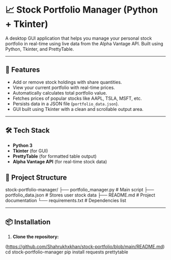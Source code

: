 # 📈 Stock Portfolio Manager (Python + Tkinter)

A desktop GUI application that helps you manage your personal stock portfolio in real-time using live data from the Alpha Vantage API. Built using Python, Tkinter, and PrettyTable.

---

## 🚀 Features

- Add or remove stock holdings with share quantities.
- View your current portfolio with real-time prices.
- Automatically calculates total portfolio value.
- Fetches prices of popular stocks like AAPL, TSLA, MSFT, etc.
- Persists data in a JSON file (`portfolio_data.json`).
- GUI built using Tkinter with a clean and scrollable output area.

---

## 🛠 Tech Stack

- **Python 3**
- **Tkinter** (for GUI)
- **PrettyTable** (for formatted table output)
- **Alpha Vantage API** (for real-time stock data)


## 📂 Project Structure

stock-portfolio-manager/
├── portfolio_manager.py # Main script
├── portfolio_data.json # Stores user stock data
├── README.md # Project documentation
└── requirements.txt # Dependencies list


---

## 📦 Installation

1. **Clone the repository:**

(https://github.com/Shahrukhxkhan/stock-portfolio/blob/main/README.md)
cd stock-portfolio-manager
pip install requests prettytable
